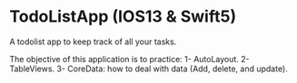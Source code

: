 # TodoListApp (IOS13 & Swift5)
A todolist app to keep track of all your tasks.


The objective of this application is to practice: 
1- AutoLayout.
2- TableViews.
3- CoreData: how to deal with data (Add, delete, and update).

